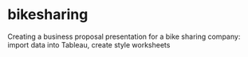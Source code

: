 # bikesharing
Creating a business proposal presentation for a bike sharing company: import data into Tableau, create style worksheets
